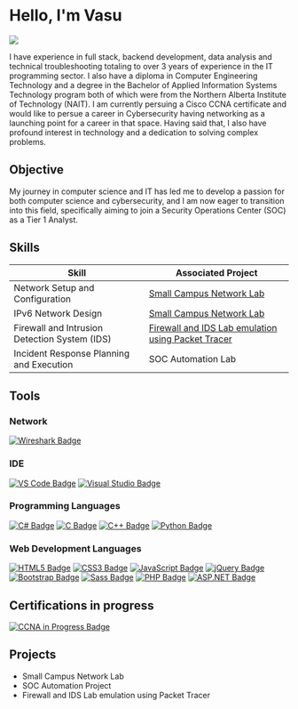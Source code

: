 # Hello, I'm Vasu
<a href="https://www.linkedin.com/in/vasudevan-sambasivam/"><img src="https://img.shields.io/badge/-LinkedIn-0072b1?&style=for-the-badge&logo=linkedin&logoColor=white" /></a>

I have experience in full stack, backend development, data analysis and technical troubleshooting totaling to over 3 years of experience in the IT programming sector. I also have a diploma in Computer Engineering Technology and a degree in the Bachelor of Applied Information Systems Technology program both of which were from the Northern Alberta Institute of Technology (NAIT). I am currently persuing a Cisco CCNA certificate and would like to persue a career in Cybersecurity having networking as a launching point for a career in that space. Having said that, I also have profound interest in technology and a dedication to solving complex problems.

## Objective

My journey in computer science and IT has led me to develop a passion for both computer science and cybersecurity, and I am now eager to transition into this field, specifically aiming to join a Security Operations Center (SOC) as a Tier 1 Analyst.

## Skills

| Skill                                         | Associated Project         |
|-----------------------------------------------|----------------------------|
| Network Setup and Configuration               | <a href="https://github.com/vasusam1/Small_Campus_Network_LAB">Small Campus Network Lab</a> |
| IPv6 Network Design                           | <a href="https://github.com/vasusam1/Small_Campus_Network_LAB">Small Campus Network Lab</a> |
| Firewall and Intrusion Detection System (IDS) | <a href="https://github.com/vasusam1/Mimicking-firewall-and-Intrusion-Detection-System-IDS-using-Access-Control-Lists-ACLs-">Firewall and IDS Lab emulation using Packet Tracer</a> |
| Incident Response Planning and Execution      | SOC Automation Lab|

## Tools

### Network
<div>
    <a href="https://www.wireshark.org/docs/" target="_blank"><img src="https://img.shields.io/badge/-Wireshark-1679A7?&style=for-the-badge&logo=Wireshark&logoColor=white" alt="Wireshark Badge" /></a>
</div>

### IDE
<div>
    <a href="https://code.visualstudio.com/docs" target="_blank"><img src="https://img.shields.io/badge/VS%20Code-007ACC?style=for-the-badge&logo=visual-studio-code&logoColor=white" alt="VS Code Badge" /></a>
    <a href="https://learn.microsoft.com/visualstudio/" target="_blank"><img src="https://img.shields.io/badge/Visual%20Studio-5C2D91?style=for-the-badge&logo=visual-studio&logoColor=white" alt="Visual Studio Badge" /></a>
</div>

### Programming Languages
<div>
    <a href="https://learn.microsoft.com/dotnet/csharp/" target="_blank"><img src="https://img.shields.io/badge/C%23-239120?style=for-the-badge&logo=c-sharp&logoColor=white" alt="C# Badge" /></a>
    <a href="https://en.cppreference.com/w/c/language" target="_blank"><img src="https://img.shields.io/badge/C-A8B9CC?style=for-the-badge&logo=c&logoColor=white" alt="C Badge" /></a>
    <a href="https://en.cppreference.com/w/" target="_blank"><img src="https://img.shields.io/badge/C++-00599C?style=for-the-badge&logo=c%2B%2B&logoColor=white" alt="C++ Badge" /></a>
    <a href="https://docs.python.org/3/" target="_blank"><img src="https://img.shields.io/badge/Python-3776AB?style=for-the-badge&logo=python&logoColor=white" alt="Python Badge" /></a>
</div>

### Web Development Languages
<div>
    <a href="https://developer.mozilla.org/docs/Web/HTML" target="_blank"><img src="https://img.shields.io/badge/HTML5-E34F26?style=for-the-badge&logo=html5&logoColor=white" alt="HTML5 Badge" /></a>
    <a href="https://developer.mozilla.org/docs/Web/CSS" target="_blank"><img src="https://img.shields.io/badge/CSS3-1572B6?style=for-the-badge&logo=css3&logoColor=white" alt="CSS3 Badge" /></a>
    <a href="https://developer.mozilla.org/docs/Web/JavaScript" target="_blank"><img src="https://img.shields.io/badge/JavaScript-F7DF1E?style=for-the-badge&logo=javascript&logoColor=black" alt="JavaScript Badge" /></a>
    <a href="https://api.jquery.com/" target="_blank"><img src="https://img.shields.io/badge/jQuery-0769AD?style=for-the-badge&logo=jquery&logoColor=white" alt="jQuery Badge" /></a>
    <a href="https://getbootstrap.com/docs/" target="_blank"><img src="https://img.shields.io/badge/Bootstrap-7952B3?style=for-the-badge&logo=bootstrap&logoColor=white" alt="Bootstrap Badge" /></a>
    <a href="https://sass-lang.com/documentation" target="_blank"><img src="https://img.shields.io/badge/Sass-CC6699?style=for-the-badge&logo=sass&logoColor=white" alt="Sass Badge" /></a>
    <a href="https://www.php.net/docs.php" target="_blank"><img src="https://img.shields.io/badge/PHP-777BB4?style=for-the-badge&logo=php&logoColor=white" alt="PHP Badge" /></a>
    <a href="https://learn.microsoft.com/aspnet/" target="_blank"><img src="https://img.shields.io/badge/ASP.NET-512BD4?style=for-the-badge&logo=dotnet&logoColor=white" alt="ASP.NET Badge" /></a>
</div>

## Certifications in progress
<div>
    <a href="https://www.cisco.com/c/en/us/training-events/training-certifications/certifications/associate/ccna.html" target="_blank"><img src="https://img.shields.io/badge/CCNA-In%20Progress-blue?style=for-the-badge&logo=cisco&logoColor=white" alt="CCNA in Progress Badge" /></a>
</div>

## Projects
- Small Campus Network Lab
- SOC Automation Project
- Firewall and IDS Lab emulation using Packet Tracer
